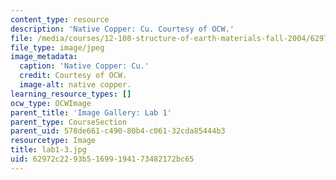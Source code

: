 ```yaml
---
content_type: resource
description: 'Native Copper: Cu. Courtesy of OCW.'
file: /media/courses/12-108-structure-of-earth-materials-fall-2004/62972c2293b51699194173482172bc65_lab1-3.jpg
file_type: image/jpeg
image_metadata:
  caption: 'Native Copper: Cu.'
  credit: Courtesy of OCW.
  image-alt: native copper.
learning_resource_types: []
ocw_type: OCWImage
parent_title: 'Image Gallery: Lab 1'
parent_type: CourseSection
parent_uid: 578de661-c490-80b4-c061-32cda85444b3
resourcetype: Image
title: lab1-3.jpg
uid: 62972c22-93b5-1699-1941-73482172bc65
---
```

